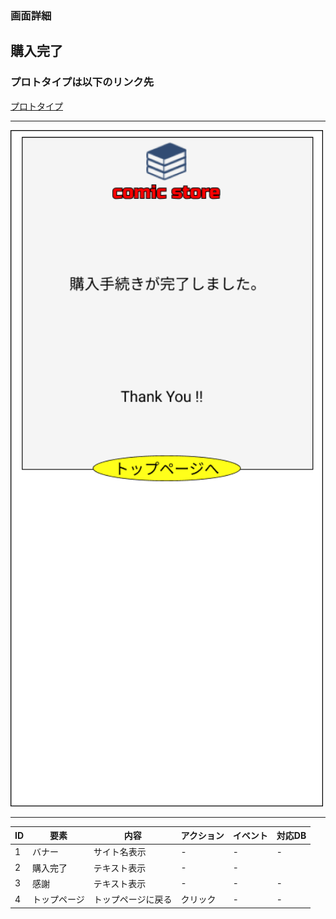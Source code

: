 ### 画面詳細
## 購入完了
### プロトタイプは以下のリンク先
[プロトタイプ](https://www.figma.com/file/1qrEKi7iktAY3U27hFIezf/Untitled?node-id=0%3A1)
*****
<img src="./img/購入手続き.png" width="500">

*****



| ID | 要素 | 内容 | アクション | イベント | 対応DB |
|----|------|------|-----------|----------|--------|
|1 |バナー|サイト名表示|- |- |- |
|2  |購入完了|テキスト表示 |-   |-         |     |
|3  |感謝   |テキスト表示|-     |-         |-      |
|4  |トップページ|トップページに戻る|クリック|- |- |

